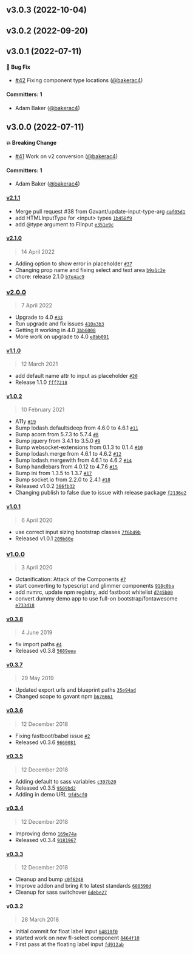 
## v3.0.3 (2022-10-04)

## v3.0.2 (2022-09-20)

## v3.0.1 (2022-07-11)

#### :bug: Bug Fix
* [#42](https://github.com/Gavant/ember-floating-labels/pull/42) Fixing component type locations ([@bakerac4](https://github.com/bakerac4))

#### Committers: 1
- Adam Baker ([@bakerac4](https://github.com/bakerac4))

## v3.0.0 (2022-07-11)

#### :boom: Breaking Change

-   [#41](https://github.com/Gavant/ember-floating-labels/pull/41) Work on v2 conversion ([@bakerac4](https://github.com/bakerac4))

#### Committers: 1

-   Adam Baker ([@bakerac4](https://github.com/bakerac4))

#### [v2.1.1](https://github.com/Gavant/ember-floating-labels/compare/v2.1.0...v2.1.1)

-   Merge pull request #38 from Gavant/update-input-type-arg [`caf05d1`](https://github.com/Gavant/ember-floating-labels/commit/caf05d1a6f5f8d96cb61c3fb288d9c7b380dcb33)
-   add HTMLInputType for &lt;input&gt; types [`1b458f9`](https://github.com/Gavant/ember-floating-labels/commit/1b458f94576832184fce8e3ab7b25642277abe3d)
-   add @type argument to FlInput [`e351e9c`](https://github.com/Gavant/ember-floating-labels/commit/e351e9c37bbd2fae039416b3f4ca885534ea4c41)

#### [v2.1.0](https://github.com/Gavant/ember-floating-labels/compare/v2.0.0...v2.1.0)

> 14 April 2022

-   Adding option to show error in placeholder [`#37`](https://github.com/Gavant/ember-floating-labels/pull/37)
-   Changing prop name and fixing select and text area [`b9a1c2e`](https://github.com/Gavant/ember-floating-labels/commit/b9a1c2e47cd6bb3d51221b99b8dded5dbbf2275b)
-   chore: release 2.1.0 [`b7e4ac9`](https://github.com/Gavant/ember-floating-labels/commit/b7e4ac94967731175fd482deba879bc72a27edba)

### [v2.0.0](https://github.com/Gavant/ember-floating-labels/compare/v1.1.0...v2.0.0)

> 7 April 2022

-   Upgrade to 4.0 [`#33`](https://github.com/Gavant/ember-floating-labels/pull/33)
-   Run upgrade and fix issues [`410a3b3`](https://github.com/Gavant/ember-floating-labels/commit/410a3b3c47d5c8df48e384bdff9a103215f4ca40)
-   Getting it working in 4.0 [`3bb6008`](https://github.com/Gavant/ember-floating-labels/commit/3bb6008bd9666c3cd05cbf62ff6478695f20a341)
-   More work on upgrade to 4.0 [`e8bb091`](https://github.com/Gavant/ember-floating-labels/commit/e8bb091bca70797d635f02f40cd826bb4d757593)

#### [v1.1.0](https://github.com/Gavant/ember-floating-labels/compare/v1.0.2...v1.1.0)

> 12 March 2021

-   add default name attr to input as placeholder [`#20`](https://github.com/Gavant/ember-floating-labels/pull/20)
-   Release 1.1.0 [`fff7218`](https://github.com/Gavant/ember-floating-labels/commit/fff7218746aabf4121363cc8851978779aacbbe3)

#### [v1.0.2](https://github.com/Gavant/ember-floating-labels/compare/v1.0.1...v1.0.2)

> 10 February 2021

-   A11y [`#19`](https://github.com/Gavant/ember-floating-labels/pull/19)
-   Bump lodash.defaultsdeep from 4.6.0 to 4.6.1 [`#11`](https://github.com/Gavant/ember-floating-labels/pull/11)
-   Bump acorn from 5.7.3 to 5.7.4 [`#8`](https://github.com/Gavant/ember-floating-labels/pull/8)
-   Bump jquery from 3.4.1 to 3.5.0 [`#9`](https://github.com/Gavant/ember-floating-labels/pull/9)
-   Bump websocket-extensions from 0.1.3 to 0.1.4 [`#10`](https://github.com/Gavant/ember-floating-labels/pull/10)
-   Bump lodash.merge from 4.6.1 to 4.6.2 [`#12`](https://github.com/Gavant/ember-floating-labels/pull/12)
-   Bump lodash.mergewith from 4.6.1 to 4.6.2 [`#14`](https://github.com/Gavant/ember-floating-labels/pull/14)
-   Bump handlebars from 4.0.12 to 4.7.6 [`#15`](https://github.com/Gavant/ember-floating-labels/pull/15)
-   Bump ini from 1.3.5 to 1.3.7 [`#17`](https://github.com/Gavant/ember-floating-labels/pull/17)
-   Bump socket.io from 2.2.0 to 2.4.1 [`#18`](https://github.com/Gavant/ember-floating-labels/pull/18)
-   Released v1.0.2 [`366fb32`](https://github.com/Gavant/ember-floating-labels/commit/366fb329fb5509f09d46eed1505dc65651bd722a)
-   Changing publish to false due to issue with release package [`f2136e2`](https://github.com/Gavant/ember-floating-labels/commit/f2136e25cb8b4fdc2c64daf0f0ef8d627f5504ad)

#### [v1.0.1](https://github.com/Gavant/ember-floating-labels/compare/v1.0.0...v1.0.1)

> 6 April 2020

-   use correct input sizing bootstrap classes [`7f6b49b`](https://github.com/Gavant/ember-floating-labels/commit/7f6b49bb7beb40da70e7c2117c812bf20a3e169b)
-   Released v1.0.1 [`209b60e`](https://github.com/Gavant/ember-floating-labels/commit/209b60ef013277af9ca433c47e441553fa27be9b)

### [v1.0.0](https://github.com/Gavant/ember-floating-labels/compare/v0.3.8...v1.0.0)

> 3 April 2020

-   Octanification: Attack of the Components [`#7`](https://github.com/Gavant/ember-floating-labels/pull/7)
-   start converting to typescript and glimmer components [`918c0ba`](https://github.com/Gavant/ember-floating-labels/commit/918c0ba6823b58b3933d0200236209a36a6eeef8)
-   add nvmrc, update npm registry, add fastboot whitelist [`d745b00`](https://github.com/Gavant/ember-floating-labels/commit/d745b00ef95a45412d0d4b13fb8960ecd638d70c)
-   convert dummy demo app to use full-on bootstrap/fontawesome [`e733d18`](https://github.com/Gavant/ember-floating-labels/commit/e733d1845baa43711474c965ccae8f0931fa750b)

#### [v0.3.8](https://github.com/Gavant/ember-floating-labels/compare/v0.3.7...v0.3.8)

> 4 June 2019

-   fix import paths [`#4`](https://github.com/Gavant/ember-floating-labels/pull/4)
-   Released v0.3.8 [`5689eea`](https://github.com/Gavant/ember-floating-labels/commit/5689eea58bf7a12f480d40811453574095618f39)

#### [v0.3.7](https://github.com/Gavant/ember-floating-labels/compare/v0.3.6...v0.3.7)

> 29 May 2019

-   Updated export urls and blueprint paths [`35e94ad`](https://github.com/Gavant/ember-floating-labels/commit/35e94ad643eba0a06c304e6d7aaf64541e524335)
-   Changed scope to gavant npm [`b676661`](https://github.com/Gavant/ember-floating-labels/commit/b67666177fb51d17cfc05692ece390cdd2ac116a)

#### [v0.3.6](https://github.com/Gavant/ember-floating-labels/compare/v0.3.5...v0.3.6)

> 12 December 2018

-   Fixing fastboot/babel issue [`#2`](https://github.com/Gavant/ember-floating-labels/pull/2)
-   Released v0.3.6 [`9660081`](https://github.com/Gavant/ember-floating-labels/commit/9660081c76ddb9d63ada483410e0086394c1fcb1)

#### [v0.3.5](https://github.com/Gavant/ember-floating-labels/compare/v0.3.4...v0.3.5)

> 12 December 2018

-   Adding default to sass variables [`c397b20`](https://github.com/Gavant/ember-floating-labels/commit/c397b20896bc1d06726bd91f0d3ccc86fde2cc49)
-   Released v0.3.5 [`9509bd2`](https://github.com/Gavant/ember-floating-labels/commit/9509bd270810f8c2215faa663474cc68b6bca820)
-   Adding in demo URL [`9fd5cf0`](https://github.com/Gavant/ember-floating-labels/commit/9fd5cf0d83d09507615c6d6dd1b9db3c22233be3)

#### [v0.3.4](https://github.com/Gavant/ember-floating-labels/compare/v0.3.3...v0.3.4)

> 12 December 2018

-   Improving demo [`169e74a`](https://github.com/Gavant/ember-floating-labels/commit/169e74a45c3d4a33a016c7194966710f5e429fca)
-   Released v0.3.4 [`9181967`](https://github.com/Gavant/ember-floating-labels/commit/9181967df6c2559700979e5947a5a404eb312fb2)

#### [v0.3.3](https://github.com/Gavant/ember-floating-labels/compare/v0.3.2...v0.3.3)

> 12 December 2018

-   Cleanup and bump [`c0f6248`](https://github.com/Gavant/ember-floating-labels/commit/c0f6248b594d7563e681c2ac95fb9a41f7ab314f)
-   Improve addon and bring it to latest standards [`608590d`](https://github.com/Gavant/ember-floating-labels/commit/608590d8f973dd31bbc0794a9082678b3b5fd06f)
-   Cleanup for sass switchover [`6debe27`](https://github.com/Gavant/ember-floating-labels/commit/6debe272cc132f9bdb63abdcf11091519c763126)

#### v0.3.2

> 28 March 2018

-   Initial commit for float label input [`64810f0`](https://github.com/Gavant/ember-floating-labels/commit/64810f0f5c87e076bdd93f528e22548a87bf2ec1)
-   started work on new fl-select component [`8464f10`](https://github.com/Gavant/ember-floating-labels/commit/8464f10012310d580c9d6973f4862c7ebc60dec7)
-   First pass at the floating label input [`fd912ab`](https://github.com/Gavant/ember-floating-labels/commit/fd912abf2781107cb98964ebf57c947c6624ffe2)
